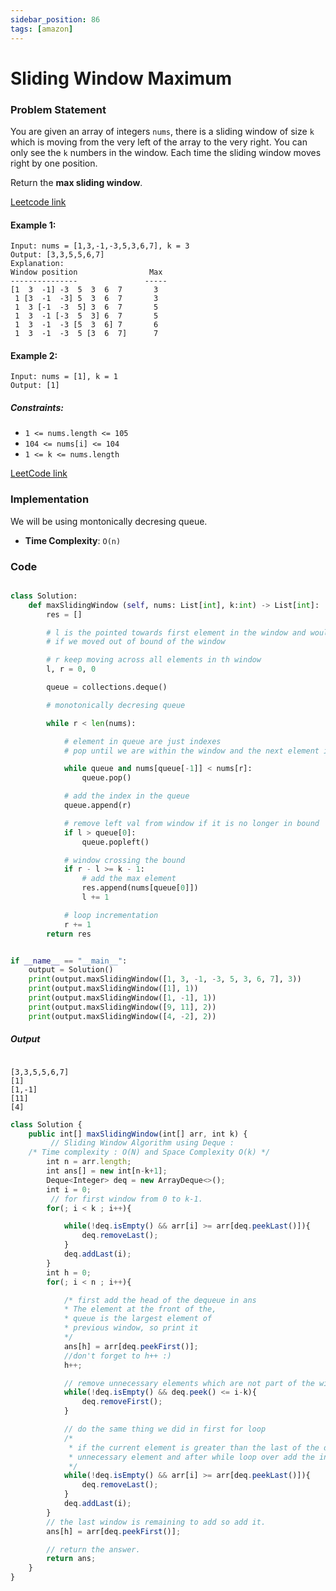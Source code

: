 ```yaml
---
sidebar_position: 86
tags: [amazon]
---
```


# Sliding Window Maximum

### Problem Statement

You are given an array of integers `nums`, there is a sliding window of size `k` which is moving from the very left of the array to the very right. You can only see the `k` numbers in the window. Each time the sliding window moves right by one position.

Return the **max sliding window**.

[Leetcode link](https://leetcode.com/problems/sliding-window-maximum)

#### Example 1:

```log
Input: nums = [1,3,-1,-3,5,3,6,7], k = 3
Output: [3,3,5,5,6,7]
Explanation:
Window position                Max
---------------               -----
[1  3  -1] -3  5  3  6  7       3
 1 [3  -1  -3] 5  3  6  7       3
 1  3 [-1  -3  5] 3  6  7       5
 1  3  -1 [-3  5  3] 6  7       5
 1  3  -1  -3 [5  3  6] 7       6
 1  3  -1  -3  5 [3  6  7]      7

```

#### Example 2:

```log
Input: nums = [1], k = 1
Output: [1]
```

##### Constraints:

- `1 <= nums.length <= 105`
- `104 <= nums[i] <= 104`
- `1 <= k <= nums.length`

[LeetCode link](https://leetcode.com/problems/sliding-window-maximum/)

### Implementation

We will be using montonically decresing queue.

<!-- - **Space Complexity**: `O(n)` -->

- **Time Complexity**: `O(n)`

### Code

```python title="Python Code"

class Solution:
    def maxSlidingWindow (self, nums: List[int], k:int) -> List[int]:
        res = []

        # l is the pointed towards first element in the window and would be reassigned
        # if we moved out of bound of the window

        # r keep moving across all elements in th window
        l, r = 0, 0

        queue = collections.deque()

        # monotonically decresing queue

        while r < len(nums):

            # element in queue are just indexes
            # pop until we are within the window and the next element is greater than pre existing queue values thus we make sure when we pop the queue we get, the max element in window

            while queue and nums[queue[-1]] < nums[r]:
                queue.pop()

            # add the index in the queue
            queue.append(r)

            # remove left val from window if it is no longer in bound
            if l > queue[0]:
                queue.popleft()

            # window crossing the bound
            if r - l >= k - 1:
                # add the max element
                res.append(nums[queue[0]])
                l += 1

            # loop incrementation
            r += 1
        return res


if __name__ == "__main__":
    output = Solution()
    print(output.maxSlidingWindow([1, 3, -1, -3, 5, 3, 6, 7], 3))
    print(output.maxSlidingWindow([1], 1))
    print(output.maxSlidingWindow([1, -1], 1))
    print(output.maxSlidingWindow([9, 11], 2))
    print(output.maxSlidingWindow([4, -2], 2))
```

##### Output

```log title="Output"

[3,3,5,5,6,7]
[1]
[1,-1]
[11]
[4]

```

```jsx title="JAVA Code"
class Solution {
    public int[] maxSlidingWindow(int[] arr, int k) {
         // Sliding Window Algorithm using Deque :
    /* Time complexity : O(N) and Space Complexity O(k) */
        int n = arr.length;
        int ans[] = new int[n-k+1];
        Deque<Integer> deq = new ArrayDeque<>();
        int i = 0;
         // for first window from 0 to k-1.
        for(; i < k ; i++){

            while(!deq.isEmpty() && arr[i] >= arr[deq.peekLast()]){
                deq.removeLast();
            }
            deq.addLast(i);
        }
        int h = 0;
        for(; i < n ; i++){

            /* first add the head of the dequeue in ans
            * The element at the front of the,
            * queue is the largest element of
            * previous window, so print it
            */
            ans[h] = arr[deq.peekFirst()];
            //don't forget to h++ :)
            h++;

            // remove unnecessary elements which are not part of the window.
            while(!deq.isEmpty() && deq.peek() <= i-k){
                deq.removeFirst();
            }

            // do the same thing we did in first for loop
            /*
             * if the current element is greater than the last of the deq the remove the
             * unnecessary element and after while loop over add the index at last of * deq.
             */
            while(!deq.isEmpty() && arr[i] >= arr[deq.peekLast()]){
                deq.removeLast();
            }
            deq.addLast(i);
        }
        // the last window is remaining to add so add it.
        ans[h] = arr[deq.peekFirst()];

        // return the answer.
        return ans;
    }
}
```
